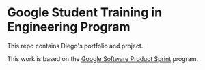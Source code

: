 # Google Student Training in Engineering Program

This repo contains Diego's portfolio and project. 

This work is based on the [Google Software Product Sprint](https://g.co/softwareproductsprint) program.


